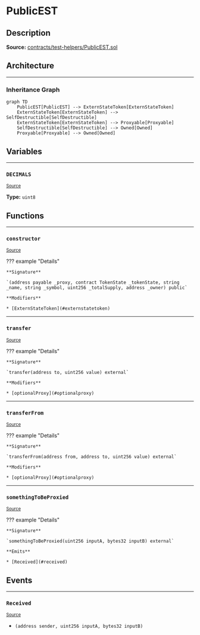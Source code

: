 # PublicEST

## Description


**Source:** [contracts/test-helpers/PublicEST.sol](https://github.com/Synthetixio/synthetix/tree/develop/contracts/test-helpers/PublicEST.sol)

## Architecture


---
### Inheritance Graph

```mermaid
graph TD
    PublicEST[PublicEST] --> ExternStateToken[ExternStateToken]
    ExternStateToken[ExternStateToken] --> SelfDestructible[SelfDestructible]
    ExternStateToken[ExternStateToken] --> Proxyable[Proxyable]
    SelfDestructible[SelfDestructible] --> Owned[Owned]
    Proxyable[Proxyable] --> Owned[Owned]
```

## Variables


---
### `DECIMALS`

<sub>[Source](https://github.com/Synthetixio/synthetix/tree/develop/contracts/test-helpers/PublicEST.sol#L7)</sub>





**Type:** `uint8`

## Functions


---
### `constructor`

<sub>[Source](https://github.com/Synthetixio/synthetix/tree/develop/contracts/test-helpers/PublicEST.sol#L9)</sub>



??? example "Details"

    **Signature**

    `(address payable _proxy, contract TokenState _tokenState, string _name, string _symbol, uint256 _totalSupply, address _owner) public`

    **Modifiers**

    * [ExternStateToken](#externstatetoken)


---
### `transfer`

<sub>[Source](https://github.com/Synthetixio/synthetix/tree/develop/contracts/test-helpers/PublicEST.sol#L18)</sub>



??? example "Details"

    **Signature**

    `transfer(address to, uint256 value) external`

    **Modifiers**

    * [optionalProxy](#optionalproxy)


---
### `transferFrom`

<sub>[Source](https://github.com/Synthetixio/synthetix/tree/develop/contracts/test-helpers/PublicEST.sol#L22)</sub>



??? example "Details"

    **Signature**

    `transferFrom(address from, address to, uint256 value) external`

    **Modifiers**

    * [optionalProxy](#optionalproxy)


---
### `somethingToBeProxied`

<sub>[Source](https://github.com/Synthetixio/synthetix/tree/develop/contracts/test-helpers/PublicEST.sol#L33)</sub>



??? example "Details"

    **Signature**

    `somethingToBeProxied(uint256 inputA, bytes32 inputB) external`

    **Emits**

    * [Received](#received)

## Events


---
### `Received`

<sub>[Source](https://github.com/Synthetixio/synthetix/tree/develop/contracts/test-helpers/PublicEST.sol#L31)</sub>



- `(address sender, uint256 inputA, bytes32 inputB)`

